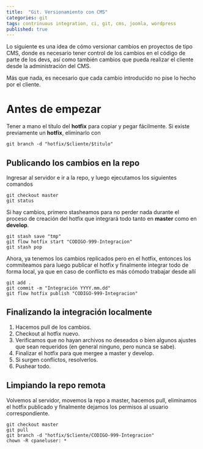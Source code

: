 ```yaml
---
title:  "Git. Versionamiento con CMS"
categories: git
tags: contrinuous integration, ci, git, cms, joomla, wordpress
published: true
---
```


Lo siguiente es una idea de cómo versionar cambios en proyectos de tipo CMS,
donde es necesario tener control de los cambios en el código de parte de los
devs, así como también cambios que pueda realizar el cliente desde la
administración del CMS.

Más que nada, es necesario que cada cambio introducido no pise lo hecho por el
cliente.

# Antes de empezar
Tener a mano el título del **hotfix** para copiar y pegar fácilmente.
Si existe previamente un **hotfix**, eliminarlo con

```shell
git branch -d "hotfix/$cliente/$titulo"
```

## Publicando los cambios en la repo
Ingresar al servidor e ir a la repo, y luego ejecutamos los siguientes comandos

```shell
git checkout master
git status
```

Si hay cambios, primero stasheamos para no perder nada durante el proceso de creación del hotfix que integrará todo tanto en **master** como en **develop**.

```shell
git stash save "tmp"
git flow hotfix start "CODIGO-999-Integracion"
git stash pop
```

Ahora, ya tenemos los cambios replicados pero en el hotfix, entonces los commiteamos para luego publicar el hotfix y finalmente integrar todo de forma local, ya que en caso de conflicto es más cómodo trabajar desde allí

```shell
git add .
git commit -m "Integración YYYY.mm.dd"
git flow hotfix publish "CODIGO-999-Integracion"
```

## Finalizando la integración localmente

1. Hacemos pull de los cambios.
1. Checkout al hotfix nuevo.
1. Verificamos que no hayan archivos no deseados o bien algunos ajustes que sean requeridos (en general ninguno, pero nunca se sabe).
1. Finalizar el hotfix para que mergee a master y develop.
1. Si surgen conflictos, resolverlos.
1. Pushear todo.

## Limpiando la repo remota
Volvemos al servidor, movemos la repo a master, hacemos pull, eliminamos el hotfix publicado y finalmente dejamos los permisos al usuario correspondiente.

```shell
git checkout master
git pull
git branch -d "hotfix/$cliente/CODIGO-999-Integracion"
chown -R cpaneluser: *
```
